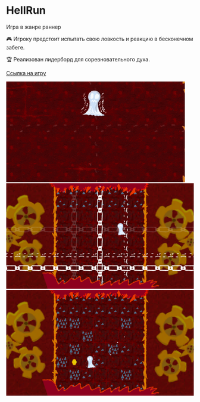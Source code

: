 # HellRun

Игра в жанре раннер

🎮 Игроку предстоит испытать свою ловкость и реакцию в бесконечном забеге.

🏆 Реализован лидерборд для соревновательного духа.

[Ссылка на игру](https://yandex.ru/games/app/225629?from=github)


![](./Promo/HellRunPromoFast.gif)
![](./Promo/screenshot_1.png)
![](./Promo/screenshot_2.png)
